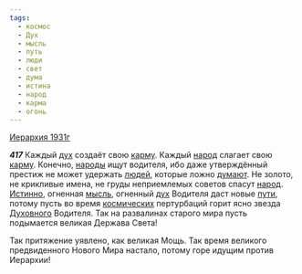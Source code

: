 ```yaml
---
tags:
  - космос
  - Дух
  - мысль
  - путь
  - люди
  - свет
  - дума
  - истина
  - народ
  - карма
  - огонь
---
```


[Иерархия 1931г](/agni/1931)

___417___
Каждый [дух](/tag/#Дух) создаёт свою [карму](/tag/#карма). Каждый [народ](/tag/#народ) слагает свою [карму](/tag/#карма). Конечно, [народы](/tag/#народ) ищут водителя, ибо даже утверждённый престиж не может удержать [людей](/tag/#люди), которые ложно [думают](/tag/#дума). Не золото, не крикливые имена, не груды неприемлемых советов спасут [народ](/tag/#народ). [Истинно](/tag/#истина), огненная [мысль](/tag/#мысль), огненный [дух](/tag/#Дух) Водителя даст новые [пути](/tag/#путь), потому пусть во время [космических](/tag/#космос) пертурбаций горит ясно звезда [Духовного](/tag/#Дух) Водителя. Так на развалинах старого мира пусть подымается великая Держава Света!   

Так притяжение уявлено, как великая Мощь. Так время великого предвиденного Нового Мира настало, потому горе идущим против Иерархии!   

